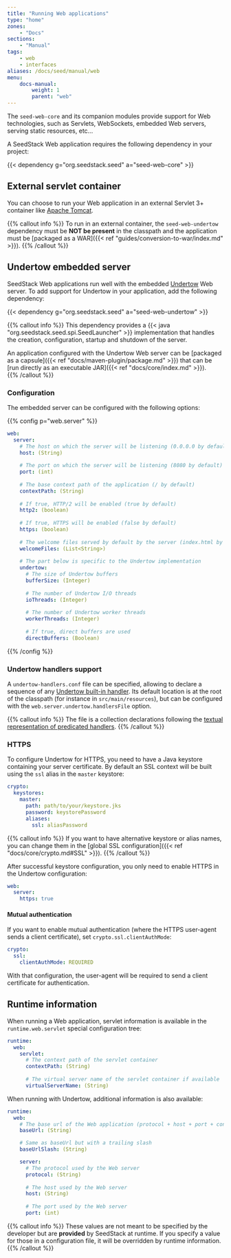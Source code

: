 ```yaml
---
title: "Running Web applications"
type: "home"
zones:
    - "Docs"
sections:
    - "Manual"    
tags:
    - web
    - interfaces
aliases: /docs/seed/manual/web    
menu:
    docs-manual:
        weight: 1
        parent: "web"
---
```


The `seed-web-core` and its companion modules provide support for Web technologies, such as Servlets, WebSockets, embedded
Web servers, serving static resources, etc... <!--more-->

A SeedStack Web application requires the following dependency in your project:

{{< dependency g="org.seedstack.seed" a="seed-web-core" >}}

## External servlet container

You can choose to run your Web application in an external Servlet 3+ container like [Apache Tomcat](http://tomcat.apache.org/). 

{{% callout info %}}
To run in an external container, the `seed-web-undertow` dependency must be **NOT be present** in the classpath and the 
application must be [packaged as a WAR]({{< ref "guides/conversion-to-war/index.md" >}}).
{{% /callout %}}

## Undertow embedded server

SeedStack Web applications run well with the embedded [Undertow](https://undertow.io) Web server. To add support for 
Undertow in your application, add the following dependency:

{{< dependency g="org.seedstack.seed" a="seed-web-undertow" >}}

{{% callout info %}}
This dependency provides a {{< java "org.seedstack.seed.spi.SeedLauncher" >}} implementation that handles the creation, 
configuration, startup and shutdown of the server. 

An application configured with the Undertow Web server can be [packaged as a capsule]({{< ref "docs/maven-plugin/package.md" >}}) 
that can be [run directly as an executable JAR]({{< ref "docs/core/index.md" >}}).  
{{% /callout %}}

### Configuration

The embedded server can be configured with the following options:

{{% config p="web.server" %}}
```yaml
web:
  server:
    # The host on which the server will be listening (0.0.0.0 by default)
    host: (String)
    
    # The port on which the server will be listening (8080 by default)
    port: (int)
    
    # The base context path of the application (/ by default)
    contextPath: (String)
    
    # If true, HTTP/2 will be enabled (true by default)
    http2: (boolean)
    
    # If true, HTTPS will be enabled (false by default)
    https: (boolean)
    
    # The welcome files served by default by the server (index.html by default)
    welcomeFiles: (List<String>)
    
    # The part below is specific to the Undertow implementation
    undertow:
      # The size of Undertow buffers
      bufferSize: (Integer)
      
      # The number of Undertow I/O threads
      ioThreads: (Integer)
      
      # The number of Undertow worker threads
      workerThreads: (Integer)
      
      # If true, direct buffers are used
      directBuffers: (Boolean)
```
{{% /config %}}  

### Undertow handlers support

A `undertow-handlers.conf` file can be specified, allowing to declare a sequence of any [Undertow built-in handler](https://undertow.io/undertow-docs/undertow-docs-2.1.0/index.html#built-in-handlers). Its default location is at the root of the classpath (for instance in `src/main/resources`), but can be configured with
the `web.server.undertow.handlersFile` option.

{{% callout info %}}
The file is a collection declarations following the [textual representation of predicated handlers](https://undertow.io/undertow-docs/undertow-docs-2.1.0/#textual-representation).
{{% /callout %}}

### HTTPS

To configure Undertow for HTTPS, you need to have a Java keystore containing your server certificate. By default an SSL context
will be built using the `ssl` alias in the `master` keystore:

```yaml
crypto:
  keystores:
    master:
      path: path/to/your/keystore.jks
      password: keystorePassword
      aliases:
        ssl: aliasPassword
```

{{% callout info %}}
If you want to have alternative keystore or alias names, you can change them in the [global SSL configuration]({{< ref "docs/core/crypto.md#SSL" >}}).
{{% /callout %}}

After successful keystore configuration, you only need to enable HTTPS in the Undertow configuration:

```yaml
web:
  server:
    https: true
```

#### Mutual authentication

If you want to enable mutual authentication (where the HTTPS user-agent sends a client certificate), set `crypto.ssl.clientAuthMode`:

```yaml
crypto:
  ssl:
    clientAuthMode: REQUIRED
```

With that configuration, the user-agent will be required to send a client certificate for authentication.

## Runtime information

When running a Web application, servlet information is available in the `runtime.web.servlet` special configuration tree:

```yaml
runtime:
  web:
    servlet:
      # The context path of the servlet container
      contextPath: (String)
        
      # The virtual server name of the servlet container if available
      virtualServerName: (String)
```

When running with Undertow, additional information is also available:

```yaml
runtime:
  web:
    # The base url of the Web application (protocol + host + port + context path) without a trailing slash
    baseUrl: (String)

    # Same as baseUrl but with a trailing slash
    baseUrlSlash: (String)

    server:
      # The protocol used by the Web server
      protocol: (String)
    
      # The host used by the Web server
      host: (String)
    
      # The port used by the Web server
      port: (int)
```

{{% callout info %}}
These values are not meant to be specified by the developer but are **provided** by SeedStack at runtime. If you specify
a value for those in a configuration file, it will be overridden by runtime information.
{{% /callout %}}
